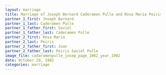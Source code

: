 ```yaml
---
layout: marriage
title: Marriage of Joseph Bernard Caderamen Pulle and Rosa Maria Peiris
partner_1_first: Joseph Bernard
partner_1_last: Caderamen Pulle
partner_1_father_first: Saviel
partner_1_father_last: Caderamen Pulle
partner_2_first: Rosa Maria
partner_2_last: Peiris
partner_2_father_first: Juan
partner_2_father_last: Peiris Saviel Pulle
image_file: cadaramenpulle_josep_page_1062_year_1902
date: October 29, 1902
categories: marriage
---
```


